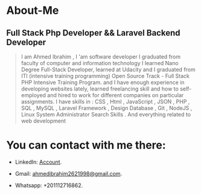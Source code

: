# About-Me

## Full Stack Php Developer  &amp;&amp; Laravel Backend Developer

> I am Ahmed Ibrahim , I 'am software developer I graduated from faculty of computer and information technology I learned Nano Degree Full-Stack Developer, learned at Udacity and I graduated from ITI (intensive training programming) Open Source Track - Full Stack PHP Intensive Training Program. 
and I have enough experience in developing websites 
lately, learned freelancing skill and how to self-employed and hired to work for different companies on particular assignments.
I have skills in :
CSS , Html , JavaScript , JSON , PHP , SQL , MySQL , Laravel Framework , Design Database , Git , NodeJS , Linux System Administrator Search Skills . And everything related to web development



# You can contact with me there:

- LinkedIn: [Account](https://www.linkedin.com/in/ahmed-ibrahim-86a36b176/).

- Gmail: ahmedibrahim2621998@gmail.com.

- Whatsapp: +201112716862.



